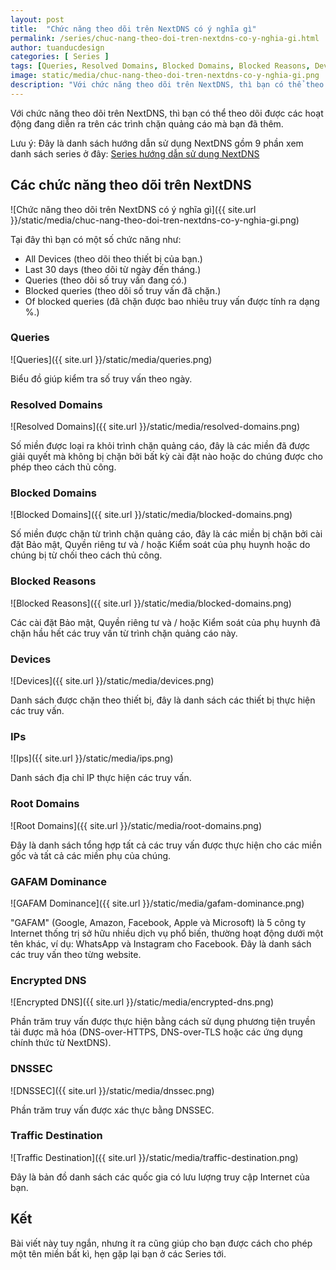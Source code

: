 ```yaml
---
layout: post
title:  "Chức năng theo dõi trên NextDNS có ý nghĩa gì"
permalink: /series/chuc-nang-theo-doi-tren-nextdns-co-y-nghia-gi.html
author: tuanducdesign
categories: [ Series ]
tags: [Queries, Resolved Domains, Blocked Domains, Blocked Reasons, Devices, IPs, Root Domains, GAFAM Dominance, Encrypted DNS, Traffic Destination, NextDNS]
image: static/media/chuc-nang-theo-doi-tren-nextdns-co-y-nghia-gi.png
description: "Với chức năng theo dõi trên NextDNS, thì bạn có thể theo dõi được các hoạt động đang diễn ra trên các trình chặn quảng cáo mà bạn đã thêm."
---
```


Với chức năng theo dõi trên NextDNS, thì bạn có thể theo dõi được các hoạt động đang diễn ra trên các trình chặn quảng cáo mà bạn đã thêm.

Lưu ý: Đây là danh sách hướng dẫn sử dụng NextDNS gồm 9 phần xem danh sách series ở đây: [Series hướng dẫn sử dụng NextDNS](https://tuanducdesign.com/series-nextdns.html)

## Các chức năng theo dõi trên NextDNS

![Chức năng theo dõi trên NextDNS có ý nghĩa gì]({{ site.url }}/static/media/chuc-nang-theo-doi-tren-nextdns-co-y-nghia-gi.png)

Tại đây thì bạn có một số chức năng như:

- All Devices (theo dõi theo thiết bị của bạn.)
- Last 30 days (theo dõi từ ngày đến tháng.)
- Queries (theo dõi số truy vấn đang có.)
- Blocked queries (theo dõi số truy vấn đã chặn.)
- Of blocked queries (đã chặn được bao nhiêu truy vấn được tính ra dạng %.)

### Queries

![Queries]({{ site.url }}/static/media/queries.png)

Biểu đồ giúp kiểm tra số truy vấn theo ngày.

### Resolved Domains

![Resolved Domains]({{ site.url }}/static/media/resolved-domains.png)

Số miền được loại ra khỏi trình chặn quảng cáo, đây là các miền đã được giải quyết mà không bị chặn bởi bất kỳ cài đặt nào hoặc do chúng được cho phép theo cách thủ công.

### Blocked Domains

![Blocked Domains]({{ site.url }}/static/media/blocked-domains.png)

Số miền được chặn từ trình chặn quảng cáo, đây là các miền bị chặn bởi cài đặt Bảo mật, Quyền riêng tư và / hoặc Kiểm soát của phụ huynh hoặc do chúng bị từ chối theo cách thủ công.

### Blocked Reasons

![Blocked Reasons]({{ site.url }}/static/media/blocked-domains.png)

Các cài đặt Bảo mật, Quyền riêng tư và / hoặc Kiểm soát của phụ huynh đã chặn hầu hết các truy vấn từ trình chặn quảng cáo này.

### Devices

![Devices]({{ site.url }}/static/media/devices.png)

Danh sách được chặn theo thiết bị, đây là danh sách các thiết bị thực hiện các truy vấn.

### IPs

![Ips]({{ site.url }}/static/media/ips.png)

Danh sách địa chỉ IP thực hiện các truy vấn.

### Root Domains

![Root Domains]({{ site.url }}/static/media/root-domains.png)

Đây là danh sách tổng hợp tất cả các truy vấn được thực hiện cho các miền gốc và tất cả các miền phụ của chúng.

### GAFAM Dominance

![GAFAM Dominance]({{ site.url }}/static/media/gafam-dominance.png)

"GAFAM" (Google, Amazon, Facebook, Apple và Microsoft) là 5 công ty Internet thống trị sở hữu nhiều dịch vụ phổ biến, thường hoạt động dưới một tên khác, ví dụ: WhatsApp và Instagram cho Facebook. Đây là danh sách các truy vấn theo từng website.

### Encrypted DNS

![Encrypted DNS]({{ site.url }}/static/media/encrypted-dns.png)

Phần trăm truy vấn được thực hiện bằng cách sử dụng phương tiện truyền tải được mã hóa (DNS-over-HTTPS, DNS-over-TLS hoặc các ứng dụng chính thức từ NextDNS).

### DNSSEC

![DNSSEC]({{ site.url }}/static/media/dnssec.png)

Phần trăm truy vấn được xác thực bằng DNSSEC.

### Traffic Destination

![Traffic Destination]({{ site.url }}/static/media/traffic-destination.png)

Đây là bản đồ danh sách các quốc gia có lưu lượng truy cập Internet của bạn.

## Kết

Bài viết này tuy ngắn, nhưng ít ra cũng giúp cho bạn được cách cho phép một tên miền bất kì, hẹn gặp lại bạn ở các Series tới.
